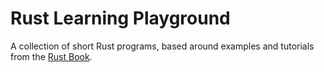 # Rust Learning Playground

A collection of short Rust programs, based around examples and tutorials from the [Rust Book](https://doc.rust-lang.org/book/).

